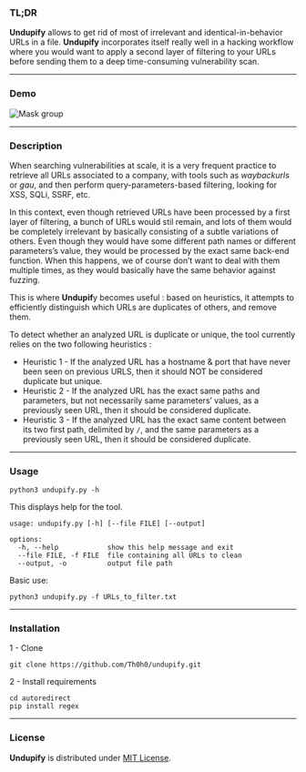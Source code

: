 ### TL;DR

**Undupify** allows to get rid of most of irrelevant and identical-in-behavior URLs in a file. **Undupify** incorporates itself really well in a hacking workflow where you would want to apply a second layer of filtering to your URLs before sending them to a deep time-consuming vulnerability scan.

---

### Demo

![Mask group](https://user-images.githubusercontent.com/52637916/157899499-bb835dab-7832-4174-a577-d7ce508b5c1a.png)

---

### Description

When searching vulnerabilities at scale, it is a very frequent practice to retrieve all URLs associated to a company, with tools such as *waybackurls* or *gau*, and then perform query-parameters-based filtering, looking for XSS, SQLi, SSRF, etc.

In this context, even though retrieved URLs have been processed by a first layer of filtering, a bunch of URLs would stil remain, and lots of them would be completely irrelevant by basically consisting of a subtle variations of others. 
Even though they would have some different path names or different parameters’s value, they would be processed by the exact same back-end function. When this happens, we of course don’t want to deal with them multiple times, as they would basically have the same behavior against fuzzing.

This is where **Undupif**y becomes useful : based on heuristics, it attempts to efficiently distinguish which URLs are duplicates of others, and remove them.

To detect whether an analyzed URL is duplicate or unique, the tool currently relies on the two following heuristics : 

- Heuristic 1 - If the analyzed URL has a hostname & port that have never been seen on previous URLS, then it should NOT be considered duplicate but unique.
- Heuristic 2  - If the analyzed URL has the exact same paths and parameters, but not necessarily same parameters’ values, as a previously seen URL, then it should be considered duplicate.
- Heuristic 3 - If the analyzed URL has the exact same content between its two first path, delimited by `/`, and the same parameters as a previously seen URL, then it should be considered duplicate.

---

### Usage

```
python3 undupify.py -h
```

This displays help for the tool.

```
usage: undupify.py [-h] [--file FILE] [--output]

options:
  -h, --help            show this help message and exit
  --file FILE, -f FILE  file containing all URLs to clean
  --output, -o          output file path
```

Basic use: 

```
python3 undupify.py -f URLs_to_filter.txt
```
---

### Installation

1 - Clone 

```
git clone https://github.com/Th0h0/undupify.git
```

2  - Install requirements

```
cd autoredirect 
pip install regex
```

---

### License

**Undupify** is distributed under [MIT License](https://github.com/Th0h0/undupify/blob/master/LICENSE.md).

